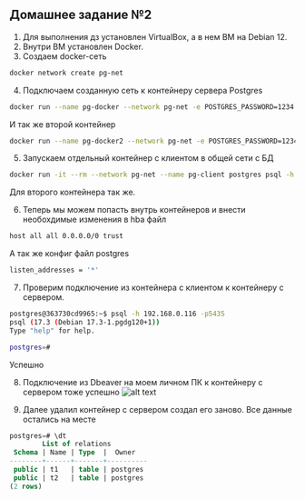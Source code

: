 ## Домашнее задание №2

1. Для выполнения дз установлен VirtualBox, а в нем ВМ на Debian 12.
2. Внутри ВМ установлен Docker.
3. Создаем docker-сеть
```bash
docker network create pg-net
```
4. Подключаем созданную сеть к контейнеру сервера Postgres
```bash
docker run --name pg-docker --network pg-net -e POSTGRES_PASSWORD=1234 -d -p 5435:5432 -v /var/lib/postgres:/var/lib/postgresql/data postgres
```
И так же второй контейнер
```bash
docker run --name pg-docker2 --network pg-net -e POSTGRES_PASSWORD=1234 -d -p 5436:5432 -v /var/lib/postgres:/var/lib/postgresql/data postgres
```
5. Запускаем отдельный контейнер с клиентом в общей сети с БД
```bash
docker run -it --rm --network pg-net --name pg-client postgres psql -h pg-docker -U postgres
```
Для второго контейнера так же.

6. Теперь мы можем попасть внутрь контейнеров и внести необохдимые изменения в hba файл
```bash
host all all 0.0.0.0/0 trust
```
А так же конфиг файл postgres
```bash
listen_addresses = '*'
```
7. Проверим подключение из контейнера с клиентом к контейнеру с сервером. 
```bash
postgres@363730cd9965:~$ psql -h 192.168.0.116 -p5435
psql (17.3 (Debian 17.3-1.pgdg120+1))
Type "help" for help.

postgres=#
```
Успешно

8. Подключение из Dbeaver на моем личном ПК к контейнеру с сервером тоже успешно
![alt text](image-1.png)

9. Далее удалил контейнер с сервером создал его заново. Все данные остались на месте
```sql
postgres=# \dt
        List of relations
 Schema | Name | Type  |  Owner
--------+------+-------+----------
 public | t1   | table | postgres
 public | t2   | table | postgres
(2 rows)
```


